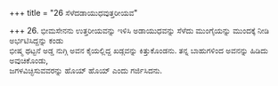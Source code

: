+++
title = "26 ಸೆಳೆದಡಾಯುಧವುತ್ತರೀಯವ"

+++
26. ಭೀಮಸೇನನು ಉತ್ತರೀಯವನ್ನು ಇಳಿಸಿ ಅಡಾಯುಧವನ್ನು ಸೆಳೆದು ಮುಂಗೈಯನ್ನು ಮುಂದಕ್ಕೆ ನೀಡಿ ಅರ್ಭಟಿಸಿದ್ದನ್ನು ಕಂಡು   
ಭೀಷ್ಮ ಥಟ್ಟನೆ ಅಡ್ಡ ನುಗ್ಗಿ ಅವನ ಕೈಯಲ್ಲಿದ್ದ ಖಡ್ಗವನ್ನು ಕಿತ್ತುಕೊಂಡನು. ತನ್ನ ಬಾಹುಗಳಿಂದ ಅವನನ್ನು ಹಿಡಿದು ಅವುಚಿಕೊಂಡು,   
ಜಗಳವಿಚ್ಛಿಸುವವರನ್ನು ಹೊಯ್ ಹೊಯ್ ಎಂದು ಗರ್ಜಿಸಿದನು.